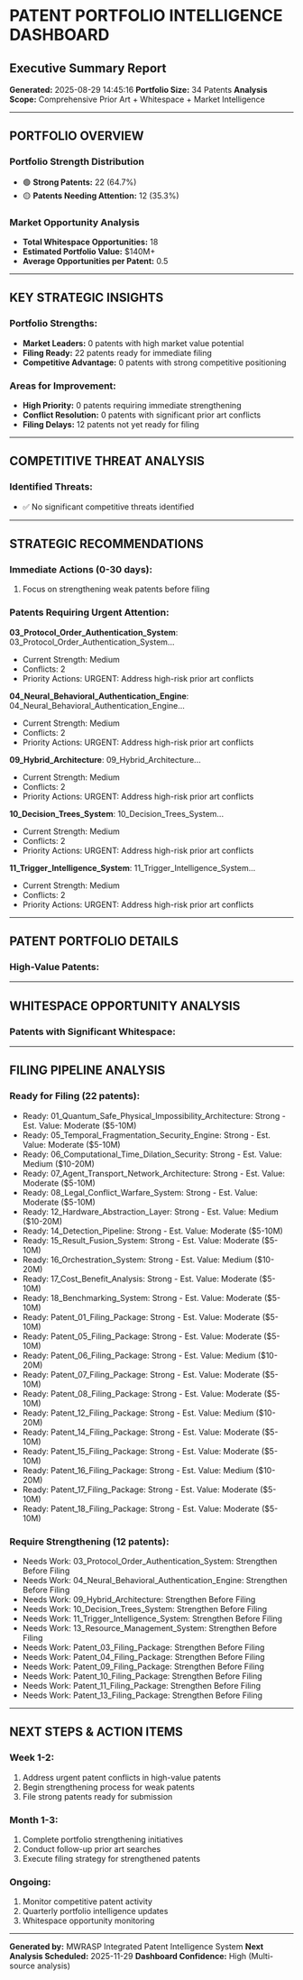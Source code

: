 # PATENT PORTFOLIO INTELLIGENCE DASHBOARD
## Executive Summary Report

**Generated:** 2025-08-29 14:45:16
**Portfolio Size:** 34 Patents
**Analysis Scope:** Comprehensive Prior Art + Whitespace + Market Intelligence

---

## PORTFOLIO OVERVIEW

### Portfolio Strength Distribution
- 🟢 **Strong Patents:** 22 (64.7%)
- 🟡 **Patents Needing Attention:** 12 (35.3%)

### Market Opportunity Analysis
- **Total Whitespace Opportunities:** 18
- **Estimated Portfolio Value:** $140M+
- **Average Opportunities per Patent:** 0.5

---

## KEY STRATEGIC INSIGHTS

### Portfolio Strengths:

- **Market Leaders:** 0 patents with high market value potential
- **Filing Ready:** 22 patents ready for immediate filing
- **Competitive Advantage:** 0 patents with strong competitive positioning

### Areas for Improvement:

- **High Priority:** 0 patents requiring immediate strengthening
- **Conflict Resolution:** 0 patents with significant prior art conflicts
- **Filing Delays:** 12 patents not yet ready for filing

---

## COMPETITIVE THREAT ANALYSIS

### Identified Threats:
- ✅ No significant competitive threats identified

---

## STRATEGIC RECOMMENDATIONS

### Immediate Actions (0-30 days):
1. Focus on strengthening weak patents before filing

### Patents Requiring Urgent Attention:

**03_Protocol_Order_Authentication_System**: 03_Protocol_Order_Authentication_System...
- Current Strength: Medium
- Conflicts: 2
- Priority Actions: URGENT: Address high-risk prior art conflicts

**04_Neural_Behavioral_Authentication_Engine**: 04_Neural_Behavioral_Authentication_Engine...
- Current Strength: Medium
- Conflicts: 2
- Priority Actions: URGENT: Address high-risk prior art conflicts

**09_Hybrid_Architecture**: 09_Hybrid_Architecture...
- Current Strength: Medium
- Conflicts: 2
- Priority Actions: URGENT: Address high-risk prior art conflicts

**10_Decision_Trees_System**: 10_Decision_Trees_System...
- Current Strength: Medium
- Conflicts: 2
- Priority Actions: URGENT: Address high-risk prior art conflicts

**11_Trigger_Intelligence_System**: 11_Trigger_Intelligence_System...
- Current Strength: Medium
- Conflicts: 2
- Priority Actions: URGENT: Address high-risk prior art conflicts

---

## PATENT PORTFOLIO DETAILS

### High-Value Patents:

---

## WHITESPACE OPPORTUNITY ANALYSIS

### Patents with Significant Whitespace:

---

## FILING PIPELINE ANALYSIS

### Ready for Filing (22 patents):
- Ready: 01_Quantum_Safe_Physical_Impossibility_Architecture: Strong - Est. Value: Moderate ($5-10M)
- Ready: 05_Temporal_Fragmentation_Security_Engine: Strong - Est. Value: Moderate ($5-10M)
- Ready: 06_Computational_Time_Dilation_Security: Strong - Est. Value: Medium ($10-20M)
- Ready: 07_Agent_Transport_Network_Architecture: Strong - Est. Value: Moderate ($5-10M)
- Ready: 08_Legal_Conflict_Warfare_System: Strong - Est. Value: Moderate ($5-10M)
- Ready: 12_Hardware_Abstraction_Layer: Strong - Est. Value: Medium ($10-20M)
- Ready: 14_Detection_Pipeline: Strong - Est. Value: Moderate ($5-10M)
- Ready: 15_Result_Fusion_System: Strong - Est. Value: Moderate ($5-10M)
- Ready: 16_Orchestration_System: Strong - Est. Value: Medium ($10-20M)
- Ready: 17_Cost_Benefit_Analysis: Strong - Est. Value: Moderate ($5-10M)
- Ready: 18_Benchmarking_System: Strong - Est. Value: Moderate ($5-10M)
- Ready: Patent_01_Filing_Package: Strong - Est. Value: Moderate ($5-10M)
- Ready: Patent_05_Filing_Package: Strong - Est. Value: Moderate ($5-10M)
- Ready: Patent_06_Filing_Package: Strong - Est. Value: Medium ($10-20M)
- Ready: Patent_07_Filing_Package: Strong - Est. Value: Moderate ($5-10M)
- Ready: Patent_08_Filing_Package: Strong - Est. Value: Moderate ($5-10M)
- Ready: Patent_12_Filing_Package: Strong - Est. Value: Medium ($10-20M)
- Ready: Patent_14_Filing_Package: Strong - Est. Value: Moderate ($5-10M)
- Ready: Patent_15_Filing_Package: Strong - Est. Value: Moderate ($5-10M)
- Ready: Patent_16_Filing_Package: Strong - Est. Value: Medium ($10-20M)
- Ready: Patent_17_Filing_Package: Strong - Est. Value: Moderate ($5-10M)
- Ready: Patent_18_Filing_Package: Strong - Est. Value: Moderate ($5-10M)

### Require Strengthening (12 patents):
- Needs Work: 03_Protocol_Order_Authentication_System: Strengthen Before Filing
- Needs Work: 04_Neural_Behavioral_Authentication_Engine: Strengthen Before Filing
- Needs Work: 09_Hybrid_Architecture: Strengthen Before Filing
- Needs Work: 10_Decision_Trees_System: Strengthen Before Filing
- Needs Work: 11_Trigger_Intelligence_System: Strengthen Before Filing
- Needs Work: 13_Resource_Management_System: Strengthen Before Filing
- Needs Work: Patent_03_Filing_Package: Strengthen Before Filing
- Needs Work: Patent_04_Filing_Package: Strengthen Before Filing
- Needs Work: Patent_09_Filing_Package: Strengthen Before Filing
- Needs Work: Patent_10_Filing_Package: Strengthen Before Filing
- Needs Work: Patent_11_Filing_Package: Strengthen Before Filing
- Needs Work: Patent_13_Filing_Package: Strengthen Before Filing

---

## NEXT STEPS & ACTION ITEMS

### Week 1-2:
1. Address urgent patent conflicts in high-value patents
2. Begin strengthening process for weak patents
3. File strong patents ready for submission

### Month 1-3:
1. Complete portfolio strengthening initiatives
2. Conduct follow-up prior art searches
3. Execute filing strategy for strengthened patents

### Ongoing:
1. Monitor competitive patent activity
2. Quarterly portfolio intelligence updates
3. Whitespace opportunity monitoring

---

**Generated by:** MWRASP Integrated Patent Intelligence System
**Next Analysis Scheduled:** 2025-11-29
**Dashboard Confidence:** High (Multi-source analysis)
